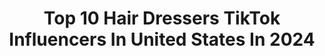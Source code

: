 ---
title: Top 10 Hair Dressers TikTok Influencers In United States In 2024
description: >-
  Find top hair dressers TikTok influencers in United States in 2024. Most popular hashtags: #hair #dresses #fyp #fashion.
platform: TikTok
hits: 23
text_top: Analyze the top-rated TikTok accounts on inBeat.
text_bottom: Our platform holds 23 TikTok influencers like this in United States for you to contact.
profiles:
  - username: "sillyrealtor"
    fullname: >-
      AmyMichelleMelendez
    bio: >-
      🌴Your Palm Beach County REALTOR® 🌴 Instagram: @AmyLangleben_Realtor
    location: "United States"
    followers: 37400
    engagement: 500
    commentsToLikes: 0.137277
    id: ckbf2blgep7sq0j23paau43x1
    verified: false
    hashtags: "#realtor, #crazymarket, #multipleoffers, #sillyrealtor"
  - username: "horderly"
    fullname: >-
      horderly
    bio: >-
      Professional Home Organization Company
    location: "United States"
    followers: 5584
    engagement: 448
    commentsToLikes: 0.015132
    id: ckbfennf78vgx0j23wv8mlnsr
    verified: false
    hashtags: "#closet, #beforeandafter, #kitchen, #drawers"
  - username: "allthingskeki"
    fullname: >-
      allthingsconsideredb
    bio: >-
      IG . Facebook . LIKEtoKNOW.it 🤍🤍🤍🤍🤍🤍🤍🤍🤍🤍 Shop My Looks 👇🏻
    location: "United States"
    followers: 174400
    engagement: 417
    commentsToLikes: 0.064049
    id: ck932akynima20j786br7uu8t
    verified: false
    hashtags: "#springfashion, #photography, #influencersinthewild, #amazonfashion"
  - username: "itsforkingjaaaade"
    fullname: >-
      Jade I
    bio: >-
      I'm 26. Don’t be a forker, man.
    location: "United States"
    followers: 8363
    engagement: 972
    commentsToLikes: 0.077838
    id: ckanls7hra6f70i788bhbdsgm
    verified: false
    hashtags: "#stitch, #duet, #highonpositivity, #tiktok"
  - username: "haileymetzgerr"
    fullname: >-
      hailey metzger ☆
    bio: >-
      👻 hailey.metz3 FOLLOW MY INSTA @HAILEYMETZGERR💘 venmo: hailey-metzger-2
    location: "United States"
    followers: 180800
    engagement: 1435
    commentsToLikes: 0.018664
    id: ckb94jwojm3rm0j236cpbddsy
    verified: false
    hashtags: "#trycloudy, #fy, #theseglasses, #cloudy"
  - username: "jessicala"
    fullname: >-
      Jessica La
    bio: >-
      uc irvine 🍓 SF come say hi on insta @jessica.la <3
    location: "United States"
    followers: 25900
    engagement: 1038
    commentsToLikes: 0.022043
    id: cka6l2c4z1epx0i78zbiagtuc
    verified: false
    hashtags: "#foryou, #fyp, #ootd, #outfit"
  - username: "sarahscouture"
    fullname: >-
      SARAH'S COUTURE
    bio: >-
      Quinceañera, Damas Dresses, tuxedo rental, accesories, crowns, bouquets
    location: "United States"
    followers: 32200
    engagement: 881
    commentsToLikes: 0.011098
    id: ckbkgunxg8edd0j23w4vejraz
    verified: false
    hashtags: "#sarahscouture, #dresses, #quincedresses, #accesories"
  - username: "mariahdarling2020"
    fullname: >-
      Mariah Darling
    bio: >-
      transgender woman living in LosAngeles #allblm cashapp $darlia1434
    location: "United States"
    followers: 6183
    engagement: 673
    commentsToLikes: 0.100418
    id: ckacgnflvvutw0i78xchx913g
    verified: false
    hashtags: "#tgirl, #dress, #pink, #style"
  - username: "kenna.kemper"
    fullname: >-
      ✿𝓴𝓮𝓷𝓷𝓪✿
    bio: >-
      I love Jesus, sweet tea, and I sing 18 CEO of Jesus Freak 💖✨🌈🌼🍯🦋
    location: "United States"
    followers: 130200
    engagement: 1897
    commentsToLikes: 0.034450
    id: ckbf07pvqlnnt0j23blmlad7n
    verified: false
    hashtags: "#love, #happy, #jesus, #ootd"
  - username: "haley.snider"
    fullname: >-
      Haley Snider
    bio: >-
      Women Supporting Women💪 Living life beyond a 9-5🦋 Austin, Tx💕 3234
    location: "United States"
    followers: 62800
    engagement: 1470
    commentsToLikes: 0.059096
    id: ckcdd3zjs5clu0j230cpcya8x
    verified: false
    hashtags: "#tarotreading, #aesthetic, #tarot, #wicca"
---